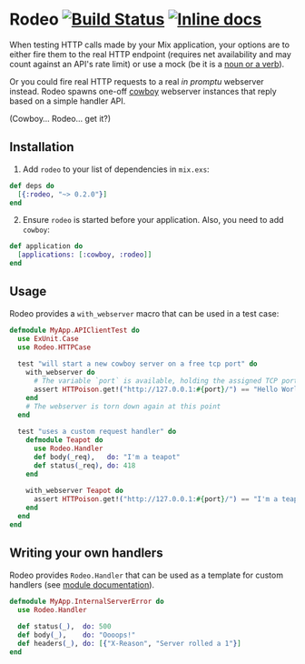 # Rodeo [![Build Status](https://travis-ci.org/carpodaster/rodeo.svg?branch=master)](https://travis-ci.org/carpodaster/rodeo) [![Inline docs](http://inch-ci.org/github/carpodaster/rodeo.svg)](http://inch-ci.org/github/carpodaster/rodeo)

When testing HTTP calls made by your Mix application, your options are to either fire them to the real HTTP endpoint (requires net availability and may count against an API's rate limit) or use a mock (be it is a [noun or a verb](http://blog.plataformatec.com.br/2015/10/mocks-and-explicit-contracts/)).

Or you could fire real HTTP requests to a real _in promptu_ webserver instead. Rodeo spawns one-off [cowboy](https://hex.pm/packages/cowboy) webserver instances that reply based on a simple handler API.

(Cowboy… Rodeo… get it?)

## Installation

1. Add `rodeo` to your list of dependencies in `mix.exs`:

```elixir
def deps do
  [{:rodeo, "~> 0.2.0"}]
end
```

2. Ensure `rodeo` is started before your application. Also, you need to add `cowboy`:

```elixir
def application do
  [applications: [:cowboy, :rodeo]]
end
```

## Usage

Rodeo provides a `with_webserver` macro that can be used in a test case:

```elixir
defmodule MyApp.APIClientTest do
  use ExUnit.Case
  use Rodeo.HTTPCase
  
  test "will start a new cowboy server on a free tcp port" do
    with_webserver do
      # The variable `port` is available, holding the assigned TCP port number
      assert HTTPoison.get!("http://127.0.0.1:#{port}/") == "Hello World"
    end
    # The webserver is torn down again at this point
  end
  
  test "uses a custom request handler" do
    defmodule Teapot do
      use Rodeo.Handler
      def body(_req),   do: "I'm a teapot"
      def status(_req), do: 418
    end
    
    with_webserver Teapot do
      assert HTTPoison.get!("http://127.0.0.1:#{port}/") == "I'm a teapot"
    end
  end
end
```

## Writing your own handlers

Rodeo provides `Rodeo.Handler` that can be used as a template for custom handlers (see [module documentation](https://hexdocs.pm/rodeo/Rodeo.Handler.html)). 

```elixir
defmodule MyApp.InternalServerError do
  use Rodeo.Handler
  
  def status(_),  do: 500
  def body(_),    do: "Oooops!"
  def headers(_), do: [{"X-Reason", "Server rolled a 1"}]
end
```
